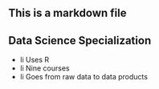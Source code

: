 ## This is a markdown file

## Data Science Specialization 

* li Uses R 
* li Nine courses 
* li Goes from raw data to data products
